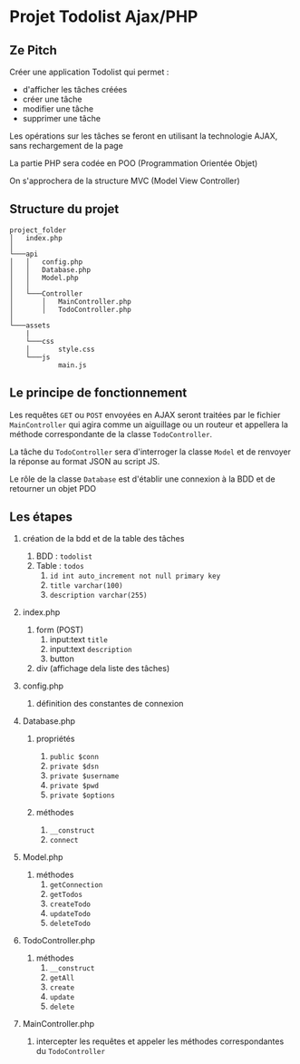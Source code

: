 # Projet Todolist Ajax/PHP

## Ze Pitch

Créer une application Todolist qui permet :

- d'afficher les tâches créées
- créer une tâche
- modifier une tâche
- supprimer une tâche

Les opérations sur les tâches se feront en utilisant la technologie AJAX, sans rechargement de la page

La partie PHP sera codée en POO (Programmation Orientée Objet)

On s'approchera de la structure MVC (Model View Controller)

## Structure du projet

```
project_folder
│   index.php
│
└───api
│   │   config.php
│   │   Database.php
│   │   Model.php
│   │
│   └───Controller
│       │   MainController.php
│       │   TodoController.php
│
└───assets
    |
    └───css
    │       style.css
    └───js
            main.js
```

## Le principe de fonctionnement

Les requêtes `GET` ou `POST` envoyées en AJAX seront traitées par le fichier `MainController` qui agira comme un aiguillage ou un routeur et appellera la méthode correspondante de la classe `TodoController`.

La tâche du `TodoController` sera d'interroger la classe `Model` et de renvoyer la réponse au format JSON au script JS.

Le rôle de la classe `Database` est d'établir une connexion à la BDD et de retourner un objet PDO

## Les étapes

1.  création de la bdd et de la table des tâches

    1.  BDD : `todolist`
    2.  Table : `todos`
        1.  `id int auto_increment not null primary key`
        2.  `title varchar(100)`
        3.  `description varchar(255)`

2.  index.php

    1.  form (POST)
        1. input:text `title`
        2. input:text `description`
        3. button
    2.  div (affichage dela liste des tâches)

3.  config.php

    1.  définition des constantes de connexion

4.  Database.php

    1.  propriétés

        1.  `public $conn`
        2.  `private $dsn`
        3.  `private $username`
        4.  `private $pwd`
        5.  `private $options`

    2.  méthodes
        1.  `__construct`
        2.  `connect`

5.  Model.php

    1.  méthodes
        1.  `getConnection`
        2.  `getTodos`
        3.  `createTodo`
        4.  `updateTodo`
        5.  `deleteTodo`

6.  TodoController.php
    1.  méthodes
        1.  `__construct`
        2.  `getAll`
        3.  `create`
        4.  `update`
        5.  `delete`
7.  MainController.php
    1.  intercepter les requêtes et appeler les méthodes correspondantes du `TodoController`
